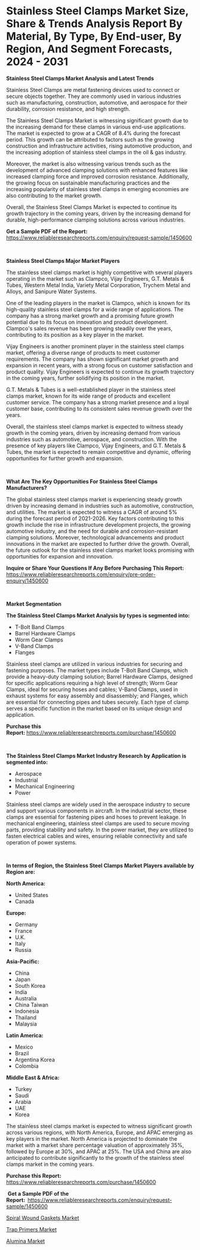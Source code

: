 <p><h1>Stainless Steel Clamps Market Size, Share & Trends Analysis Report By Material, By Type, By End-user, By Region, And Segment Forecasts, 2024 - 2031</h1></p><p><strong>Stainless Steel Clamps Market Analysis and Latest Trends</strong></p>
<p><p>Stainless Steel Clamps are metal fastening devices used to connect or secure objects together. They are commonly used in various industries such as manufacturing, construction, automotive, and aerospace for their durability, corrosion resistance, and high strength.</p><p>The Stainless Steel Clamps Market is witnessing significant growth due to the increasing demand for these clamps in various end-use applications. The market is expected to grow at a CAGR of 8.4% during the forecast period. This growth can be attributed to factors such as the growing construction and infrastructure activities, rising automotive production, and the increasing adoption of stainless steel clamps in the oil & gas industry.</p><p>Moreover, the market is also witnessing various trends such as the development of advanced clamping solutions with enhanced features like increased clamping force and improved corrosion resistance. Additionally, the growing focus on sustainable manufacturing practices and the increasing popularity of stainless steel clamps in emerging economies are also contributing to the market growth.</p><p>Overall, the Stainless Steel Clamps Market is expected to continue its growth trajectory in the coming years, driven by the increasing demand for durable, high-performance clamping solutions across various industries.</p></p>
<p><strong>Get a Sample PDF of the Report:&nbsp;</strong> <a href="https://www.reliableresearchreports.com/enquiry/request-sample/1450600">https://www.reliableresearchreports.com/enquiry/request-sample/1450600</a></p>
<p>&nbsp;</p>
<p><strong>Stainless Steel Clamps Major Market Players</strong></p>
<p><p>The stainless steel clamps market is highly competitive with several players operating in the market such as Clampco, Vijay Engineers, G.T. Metals & Tubes, Western Metal India, Variety Metal Corporation, Trychem Metal and Alloys, and Sanipure Water Systems.</p><p>One of the leading players in the market is Clampco, which is known for its high-quality stainless steel clamps for a wide range of applications. The company has a strong market growth and a promising future growth potential due to its focus on innovation and product development. Clampco's sales revenue has been growing steadily over the years, contributing to its position as a key player in the market.</p><p>Vijay Engineers is another prominent player in the stainless steel clamps market, offering a diverse range of products to meet customer requirements. The company has shown significant market growth and expansion in recent years, with a strong focus on customer satisfaction and product quality. Vijay Engineers is expected to continue its growth trajectory in the coming years, further solidifying its position in the market.</p><p>G.T. Metals & Tubes is a well-established player in the stainless steel clamps market, known for its wide range of products and excellent customer service. The company has a strong market presence and a loyal customer base, contributing to its consistent sales revenue growth over the years.</p><p>Overall, the stainless steel clamps market is expected to witness steady growth in the coming years, driven by increasing demand from various industries such as automotive, aerospace, and construction. With the presence of key players like Clampco, Vijay Engineers, and G.T. Metals & Tubes, the market is expected to remain competitive and dynamic, offering opportunities for further growth and expansion.</p></p>
<p>&nbsp;</p>
<p><strong>What Are The Key Opportunities For Stainless Steel Clamps Manufacturers?</strong></p>
<p><p>The global stainless steel clamps market is experiencing steady growth driven by increasing demand in industries such as automotive, construction, and utilities. The market is expected to witness a CAGR of around 5% during the forecast period of 2021-2026. Key factors contributing to this growth include the rise in infrastructure development projects, the growing automotive industry, and the need for durable and corrosion-resistant clamping solutions. Moreover, technological advancements and product innovations in the market are expected to further drive the growth. Overall, the future outlook for the stainless steel clamps market looks promising with opportunities for expansion and innovation.</p></p>
<p><strong>Inquire or Share Your Questions If Any Before Purchasing This Report:</strong> <a href="https://www.reliableresearchreports.com/enquiry/pre-order-enquiry/1450600">https://www.reliableresearchreports.com/enquiry/pre-order-enquiry/1450600</a></p>
<p>&nbsp;</p>
<p><strong>Market Segmentation</strong></p>
<p><strong>The Stainless Steel Clamps Market Analysis by types is segmented into:</strong></p>
<p><ul><li>T-Bolt Band Clamps</li><li>Barrel Hardware Clamps</li><li>Worm Gear Clamps</li><li>V-Band Clamps</li><li>Flanges</li></ul></p>
<p><p>Stainless steel clamps are utilized in various industries for securing and fastening purposes. The market types include T-Bolt Band Clamps, which provide a heavy-duty clamping solution; Barrel Hardware Clamps, designed for specific applications requiring a high level of strength; Worm Gear Clamps, ideal for securing hoses and cables; V-Band Clamps, used in exhaust systems for easy assembly and disassembly; and Flanges, which are essential for connecting pipes and tubes securely. Each type of clamp serves a specific function in the market based on its unique design and application.</p></p>
<p><strong>Purchase this Report:&nbsp;</strong><a href="https://www.reliableresearchreports.com/purchase/1450600">https://www.reliableresearchreports.com/purchase/1450600</a></p>
<p>&nbsp;</p>
<p><strong>The Stainless Steel Clamps Market Industry Research by Application is segmented into:</strong></p>
<p><ul><li>Aerospace</li><li>Industrial</li><li>Mechanical Engineering</li><li>Power</li></ul></p>
<p><p>Stainless steel clamps are widely used in the aerospace industry to secure and support various components in aircraft. In the industrial sector, these clamps are essential for fastening pipes and hoses to prevent leakage. In mechanical engineering, stainless steel clamps are used to secure moving parts, providing stability and safety. In the power market, they are utilized to fasten electrical cables and wires, ensuring reliable connectivity and safe operation of power systems.</p></p>
<p>&nbsp;</p>
<p><strong>In terms of Region, the Stainless Steel Clamps Market Players available by Region are:</strong></p>
<p>
    <p> <strong> North America: </strong>
        <ul>
            <li>United States</li>
            <li>Canada</li>
        </ul>
        </p> 
    <p> <strong> Europe: </strong>
        <ul>
            <li>Germany</li>
            <li>France</li>
            <li>U.K.</li>
            <li>Italy</li>
            <li>Russia</li>
        </ul>
        </p> 
    <p> <strong> Asia-Pacific: </strong>
        <ul>
            <li>China</li>
            <li>Japan</li>
            <li>South Korea</li>
            <li>India</li>
            <li>Australia</li>
            <li>China Taiwan</li>
            <li>Indonesia</li>
            <li>Thailand</li>
            <li>Malaysia</li>
        </ul>
        </p> 
    <p> <strong> Latin America: </strong>
        <ul>
            <li>Mexico</li>
            <li>Brazil</li>
            <li>Argentina Korea</li>
            <li>Colombia</li>
        </ul>
        </p> 
    <p> <strong> Middle East & Africa: </strong>
        <ul>
            <li>Turkey</li>
            <li>Saudi</li>
            <li>Arabia</li>
            <li>UAE</li>
            <li>Korea</li>
        </ul>
    </p>
    </p>
<p><p>The stainless steel clamps market is expected to witness significant growth across various regions, with North America, Europe, and APAC emerging as key players in the market. North America is projected to dominate the market with a market share percentage valuation of approximately 35%, followed by Europe at 30%, and APAC at 25%. The USA and China are also anticipated to contribute significantly to the growth of the stainless steel clamps market in the coming years.</p></p>
<p><strong>Purchase this Report: </strong><a href="https://www.reliableresearchreports.com/purchase/1450600">https://www.reliableresearchreports.com/purchase/1450600</a></p>
<p>&nbsp;<strong>Get a Sample PDF of the Report:&nbsp;&nbsp;</strong><a href="https://www.reliableresearchreports.com/enquiry/request-sample/1450600">https://www.reliableresearchreports.com/enquiry/request-sample/1450600</a></p>
<p><strong></strong></p>
<p><p><a href="https://github.com/Sinjinluong3e0awx2m195k76/Market-Research-Report-List-1/blob/main/spiral-wound-gaskets-market.md">Spiral Wound Gaskets Market</a></p><p><a href="https://github.com/shotows/Market-Research-Report-List-1/blob/main/trap-primers-market.md">Trap Primers Market</a></p><p><a href="https://github.com/beatblasta/Market-Research-Report-List-2/blob/main/alumina-market.md">Alumina Market</a></p></p>